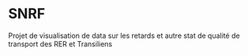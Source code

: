 # SNRF
Projet de visualisation de data sur les retards et autre stat de qualité de transport des RER et Transiliens 